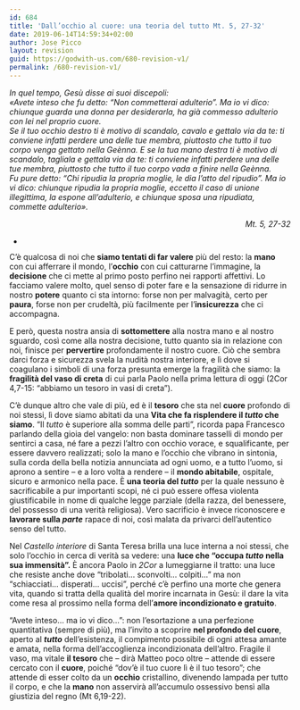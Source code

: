 ```yaml
---
id: 684
title: 'Dall’occhio al cuore: una teoria del tutto Mt. 5, 27-32'
date: 2019-06-14T14:59:34+02:00
author: Jose Picco
layout: revision
guid: https://godwith-us.com/680-revision-v1/
permalink: /680-revision-v1/
---
```

_In quel tempo, Gesù disse ai suoi discepoli:  
«Avete inteso che fu detto: &#8220;Non commetterai adulterio&#8221;. Ma io vi dico: chiunque guarda una donna per desiderarla, ha già commesso adulterio con lei nel proprio cuore.  
Se il tuo occhio destro ti è motivo di scandalo, cavalo e gettalo via da te: ti conviene infatti perdere una delle tue membra, piuttosto che tutto il tuo corpo venga gettato nella Geènna. E se la tua mano destra ti è motivo di scandalo, tagliala e gettala via da te: ti conviene infatti perdere una delle tue membra, piuttosto che tutto il tuo corpo vada a finire nella Geènna.  
Fu pure detto: “Chi ripudia la propria moglie, le dia l’atto del ripudio”. Ma io vi dico: chiunque ripudia la propria moglie, eccetto il caso di unione illegittima, la espone all’adulterio, e chiunque sposa una ripudiata, commette adulterio»._

<p style="text-align:right">
  <em>Mt. 5, 27-32</em>
</p>

<ul class="wp-block-gallery columns-1 is-cropped">
  <li class="blocks-gallery-item">
    <figure><img src="https://godwith-us.com/wp-content/uploads/2019/06/Pace-1.jpg" alt="" data-id="683" data-link="https://godwith-us.com/?attachment_id=683" class="wp-image-683" srcset="https://incercadidio.com/wp-content/uploads/2019/06/Pace-1.jpg 447w, https://incercadidio.com/wp-content/uploads/2019/06/Pace-1-300x177.jpg 300w" sizes="(max-width: 447px) 100vw, 447px" /></figure>
  </li>
</ul>

C’è qualcosa di noi che **siamo tentati di far valere** più del resto: la **mano** con cui afferrare il mondo, l’**occhio** con cui catturarne l’immagine, la **decisione** che ci mette al primo posto perfino nei rapporti affettivi. Lo facciamo valere molto, quel senso di poter fare e la sensazione di ridurre in nostro **potere** quanto ci sta intorno: forse non per malvagità, certo per **paura**, forse non per crudeltà, più facilmente per l’**insicurezza** che ci accompagna.

E però, questa nostra ansia di **sottomettere** alla nostra mano e al nostro sguardo, così come alla nostra decisione, tutto quanto sia in relazione con noi, finisce per **pervertire** profondamente il nostro cuore. Ciò che sembra darci forza e sicurezza svela la nudità nostra interiore, e lì dove si coagulano i simboli di una forza presunta emerge la fragilità che siamo: la **fragilità del vaso di creta** di cui parla Paolo nella prima lettura di oggi (2Cor 4,7-15: “abbiamo un tesoro in vasi di creta”).

C’è dunque altro che vale di più, ed è il **tesoro** che sta nel **cuore** profondo di noi stessi, lì dove siamo abitati da una **Vita che fa risplendere il _tutto_ che siamo**. “Il _tutto_ è superiore alla somma delle parti”, ricorda papa Francesco parlando della gioia del vangelo: non basta dominare tasselli di mondo per sentirci a casa, né fare a pezzi l’altro con occhio vorace, e squalificante, per essere davvero realizzati; solo la mano e l’occhio che vibrano in sintonia, sulla corda della bella notizia annunciata ad ogni uomo, e a tutto l’uomo, si aprono a sentire – e a loro volta a rendere &#8211; il **mondo abitabile**, ospitale, sicuro e armonico nella pace. È **una teoria del _tutto_** per la quale nessuno è sacrificabile a pur importanti scopi, né ci può essere offesa violenta giustificabile in nome di qualche legge parziale (della razza, del benessere, del possesso di una verità religiosa). Vero sacrificio è invece riconoscere e **lavorare sulla _parte_** rapace di noi, così malata da privarci dell’autentico senso del tutto.

Nel _Castello interiore_ di Santa Teresa brilla una luce interna a noi stessi, che solo l’occhio in cerca di verità sa vedere: una **luce che “occupa _tutto_ nella sua immensità”.** È ancora Paolo in _2Cor_ a lumeggiarne il tratto: una luce che resiste anche dove “tribolati… sconvolti… colpiti…” ma non “schiacciati… disperati… uccisi”, perché c’è perfino una morte che genera vita, quando si tratta della qualità del morire incarnata in Gesù: il dare la vita come resa al prossimo nella forma dell’**amore incondizionato e gratuito**.

“Avete inteso… ma io vi dico…”: non l’esortazione a una perfezione quantitativa (sempre di più), ma l’invito a scoprire **nel profondo del cuore**, aperto al **_tutto_** dell’esistenza, il compimento possibile di ogni attesa amante e amata, nella forma dell’accoglienza incondizionata dell’altro. Fragile il vaso, ma vitale **il tesoro** che – dirà Matteo poco oltre &#8211; attende di essere cercato con il **cuore**, poiché “dov’è il tuo cuore lì è il tuo tesoro”; che attende di esser colto da un **occhio** cristallino, divenendo lampada per tutto il corpo, e che la **mano** non asservirà all’accumulo ossessivo bensì alla giustizia del regno (Mt 6,19-22).